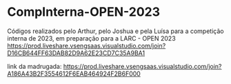 # CompInterna-OPEN-2023

Códigos realizados pelo Arthur, pelo Joshua e pela Luísa para a competição interna de 2023, em preparação para a LARC - OPEN 2023
https://prod.liveshare.vsengsaas.visualstudio.com/join?D16CB644FF63DAB82D9A62E23CD7C35A9BA1

link da madrugada: https://prod.liveshare.vsengsaas.visualstudio.com/join?A186A43B2F3554612F6EAB464924F2B6F000